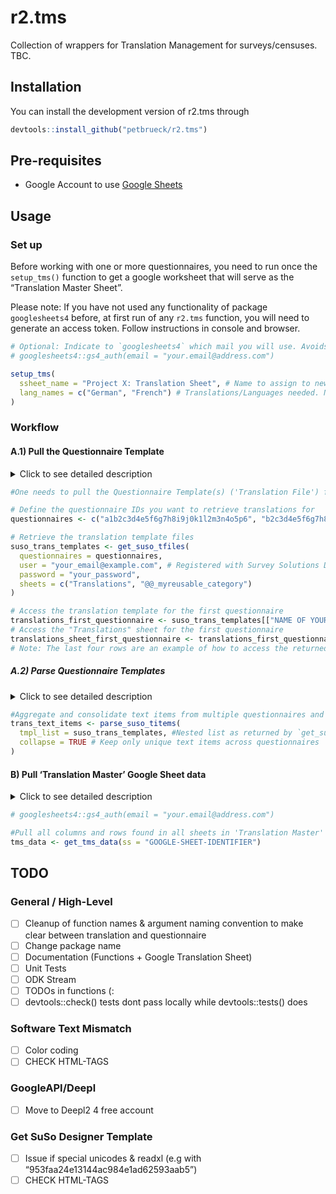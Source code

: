 
# r2.tms

<!-- badges: start -->
<!-- badges: end -->

Collection of wrappers for Translation Management for surveys/censuses.
TBC.

## Installation

You can install the development version of r2.tms through

``` r
devtools::install_github("petbrueck/r2.tms")
```

## Pre-requisites

- Google Account to use [Google
  Sheets](https://www.google.com/sheets/about/)

## Usage

### Set up

Before working with one or more questionnaires, you need to run once the
`setup_tms()` function to get a google worksheet that will serve as the
“Translation Master Sheet”.

Please note: If you have not used any functionality of package
`googlesheets4` before, at first run of any `r2.tms` function, you will
need to generate an access token. Follow instructions in console and
browser.

``` r
# Optional: Indicate to `googlesheets4` which mail you will use. Avoids selecting pre-authorised account manually.
# googlesheets4::gs4_auth(email = "your.email@address.com")

setup_tms(
  ssheet_name = "Project X: Translation Sheet", # Name to assign to new google worksheet
  lang_names = c("German", "French") # Translations/Languages needed. Needs to be ISO 639-1 language name.
)
```

### Workflow

#### A.1) Pull the Questionnaire Template

<details>
<summary>
Click to see detailed description
</summary>

To retrieve the current version and text items of the questionnaire(s)
you’re working with, you can use the `get_suso_tfiles()` function. This
function downloads the [questionnaire
templates](https://docs.mysurvey.solutions/questionnaire-designer/toolbar/multilingual-questionnaires/)
in Excel format from the Survey Solutions Designer and stores them as
nested lists in your environment. You can specify the questionnaires by
using their questionnaire ID, which is a 32-character alphanumeric
identifier.

You can find this ID by logging in to the Survey Solutions Designer and
accessing your questionnaire. The URL in your browser should look like
`https://designer.mysurvey.solutions/questionnaire/details/xxxxxxxxxxxxxxxxxxxxxxxxxxxxxxxx`,
where the combination of x’s after `/details/` represents your
questionnaire ID.

</details>

``` r
#One needs to pull the Questionnaire Template(s) ('Translation File') from the Survey Solutions Designer

# Define the questionnaire IDs you want to retrieve translations for
questionnaires <- c("a1b2c3d4e5f6g7h8i9j0k1l2m3n4o5p6", "b2c3d4e5f6g7h8i9j0k1l2m3n4o5p6a7")

# Retrieve the translation template files
suso_trans_templates <- get_suso_tfiles(
  questionnaires = questionnaires,
  user = "your_email@example.com", # Registered with Survey Solutions Designer
  password = "your_password",
  sheets = c("Translations", "@@_myreusable_category")
)

# Access the translation template for the first questionnaire
translations_first_questionnaire <- suso_trans_templates[["NAME OF YOUR QUESTIONNAIRE"]]
# Access the "Translations" sheet for the first questionnaire
translations_sheet_first_questionnaire <- translations_first_questionnaire[["Translations"]]
# Note: The last four rows are an example of how to access the returned object "suso_trans_templates". In most cases, you will not need to access the object in this way.
```

##### A.2) Parse Questionnaire Templates

<details>
<summary>
Click to see detailed description
</summary>
Text items to be translated are currently distributed across
questionnaires and sheets in the object returned by `get_suso_tfiles()`.
To aggregate all these items into a single consolidated data.table, use
the `parse_suso_titems()` function.
</details>

``` r
#Aggregate and consolidate text items from multiple questionnaires and sheets into a single data.table using parse_suso_titems().
trans_text_items <- parse_suso_titems(
  tmpl_list = suso_trans_templates, #Nested list as returned by `get_suso_tfiles()`
  collapse = TRUE # Keep only unique text items across questionnaires
)
```

#### B) Pull ‘Translation Master’ Google Sheet data

<details>
<summary>
Click to see detailed description
</summary>

In order to add translations to the Questionnaire Templates, it’s
necessary to pull any existing translations (if available) specified by
the Translator from the ‘Translation Master’ Google Sheet.

`get_tms_data()` is a simple wrapper for `googlesheets4::read_sheet()`
and returns a list where each element is a sheet in the Google Sheet,
representing translation data for a specific language.

At first run after `setup_tms()`, all elements of the list returned will
be empty data.table’s.
</details>

``` r
# googlesheets4::gs4_auth(email = "your.email@address.com")

#Pull all columns and rows found in all sheets in 'Translation Master' Google Sheet
tms_data <- get_tms_data(ss = "GOOGLE-SHEET-IDENTIFIER")
```

## TODO

### General / High-Level

- [ ] Cleanup of function names & argument naming convention to make
  clear between translation and questionnaire
- [ ] Change package name
- [ ] Documentation (Functions + Google Translation Sheet)
- [ ] Unit Tests
- [ ] ODK Stream
- [ ] TODOs in functions (:
- [ ] devtools::check() tests dont pass locally while devtools::tests()
  does

### Software Text Mismatch

- [ ] Color coding
- [ ] CHECK HTML-TAGS

### GoogleAPI/Deepl

- [ ] Move to Deepl2 4 free account

### Get SuSo Designer Template

- [ ] Issue if special unicodes & readxl (e.g with
  “953faa24e13144ac984e1ad62593aab5”)
- [ ] CHECK HTML-TAGS
